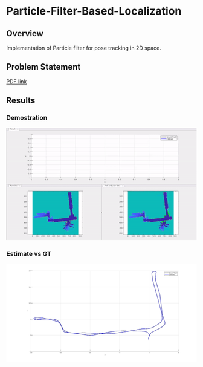 # Particle-Filter-Based-Localization
## Overview
Implementation of Particle filter for pose tracking in 2D space.

## Problem Statement
[PDF link](week4.pdf)

## Results
### Demostration
<p align="center">
<img src="results/demo.gif" width="800"/>
</p>

### Estimate vs GT
<p align="middle">
  <img src="./results/gtvsest.png" />
</p>
